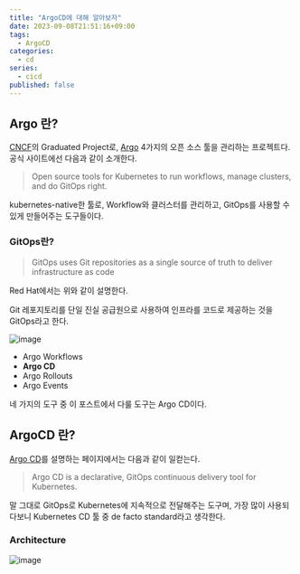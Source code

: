 ```yaml
---
title: "ArgoCD에 대해 알아보자"
date: 2023-09-08T21:51:16+09:00
tags:
  - ArgoCD
categories:
  - cd
series:
  - cicd
published: false
---
```


## Argo 란?

[CNCF](https://www.cncf.io/projects/argo/)의 Graduated Project로, [Argo](https://argoproj.github.io/) 4가지의 오픈 소스 툴을 관리하는 프로젝트다.
공식 사이트에선 다음과 같이 소개한다.

> Open source tools for Kubernetes to run workflows, manage clusters, and do GitOps right.

kubernetes-native한 툴로, Workflow와 클러스터를 관리하고, GitOps를 사용할 수 있게 만들어주는 도구들이다. 

### GitOps란?

> GitOps uses Git repositories as a single source of truth to deliver infrastructure as code

Red Hat에서는 위와 같이 설명한다. 

Git 레포지토리를 단일 진실 공급원으로 사용하여 인프라를 코드로 제공하는 것을 GitOps라고 한다.



![image](https://github.com/lee20h/blog/assets/59367782/6fab1e2e-f33e-4545-adb3-de464edcfdb4)

- Argo Workflows
- **Argo CD**
- Argo Rollouts
- Argo Events

네 가지의 도구 중 이 포스트에서 다룰 도구는 Argo CD이다. 

## ArgoCD 란?

[Argo CD](https://argo-cd.readthedocs.io/en/stable/)를 설명하는 페이지에서는 다음과 같이 일컫는다.

> Argo CD is a declarative, GitOps continuous delivery tool for Kubernetes.

말 그대로 GitOps로 Kubernetes에 지속적으로 전달해주는 도구며, 가장 많이 사용되다보니 Kubernetes CD 툴 중 de facto standard라고 생각한다.

### Architecture

![image](https://github.com/lee20h/blog/assets/59367782/b8640f63-1e7f-4d4f-b3ff-5404acad7a45)

